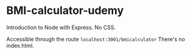 # BMI-calculator-udemy

Introduction to Node with Express. No CSS.

Accessible through the route `localhost:3001/bmicalculator` There's no index.html.
